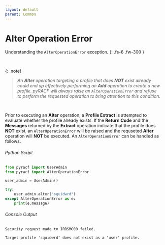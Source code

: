 ```yaml
---
layout: default
parent: Common
---
```


# Alter Operation Error

Understanding the `AlterOperationError` exception.
{: .fs-6 .fw-300 }

&nbsp;

{: .note}
> _An **Alter** operation targeting a profile that does **NOT** exist already could end up effectively performing an **Add** operation to create a new profile. pyRACF will always raise an `AlterOperationError` and refuse to perform the requested operation to bring attention to this condition._

&nbsp;

Prior to executing an **Alter** operation, a **Profile Extract** is attempted to evaluate whether the profile already exists. If the **Return Code** and the **Messages** returned by the **Extract** operation indicate that the profile does **NOT** exist, an `AlterOperationError` will be raised and the requseted **Alter** operation will **NOT** be executed. An `AlterOperationError` can be handled as follows.

###### Python Script
```python
from pyracf import UserAdmin
from pyracf import AlterOperationError

user_admin = UserAdmin()

try:
    user_admin.alter("squidwrd")
except AlterOperationError as e:
    print(e.message)
```

###### Console Output
```console
Security request made to IRRSMO00 failed.

Target profile 'squidwrd' does not exist as a 'user' profile.
```